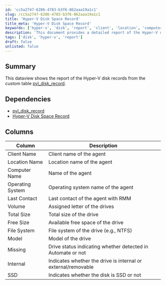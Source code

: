 ```yaml
---
id: 'cc5a2747-6286-4783-b3f6-862aaa19a1c1'
slug: /cc5a2747-6286-4783-b3f6-862aaa19a1c1
title: 'Hyper-V Disk Space Record'
title_meta: 'Hyper-V Disk Space Record'
keywords: ['hyper-v', 'disk', 'report', 'client', 'location', 'computer', 'os', 'lastcontact', 'volume', 'size', 'filesystem', 'model', 'status', 'internal', 'ssd']
description: 'This document provides a detailed report of the Hyper-V disk records from the custom table pvl_disk_record, including information on client names, locations, computer names, operating systems, and various disk attributes such as total size, free size, and status.'
tags: ['disk', 'hyper-v', 'report']
draft: false
unlisted: false
---
```


## Summary

This dataview shows the report of the Hyper-V disk records from the custom table [pvl_disk_record](/docs/0b6f4746-2fac-46c7-bfb2-db23e734c9fc).

## Dependencies

- [pvl_disk_record](/docs/0b6f4746-2fac-46c7-bfb2-db23e734c9fc) 
- [Hyper-V Disk Space Record](/docs/cc5a2747-6286-4783-b3f6-862aaa19a1c1) 

## Columns

| Column            | Description                                             |
|-------------------|---------------------------------------------------------|
| Client Name       | Client name of the agent                                |
| Location Name     | Location name of the agent                              |
| Computer Name     | Name of the agent                                      |
| Operating System   | Operating system name of the agent                      |
| Last Contact      | Last contact of the agent with RMM                      |
| Volume            | Assigned letter of the drives                           |
| Total Size        | Total size of the drive                                 |
| Free Size         | Available free space of the drive                       |
| File System       | File system of the drive (e.g., NTFS)                  |
| Model             | Model of the drive                                      |
| Missing           | Drive status indicating whether detected in Automate or not |
| Internal          | Indicates whether the drive is internal or external/removable |
| SSD               | Indicates whether the disk is SSD or not                |

